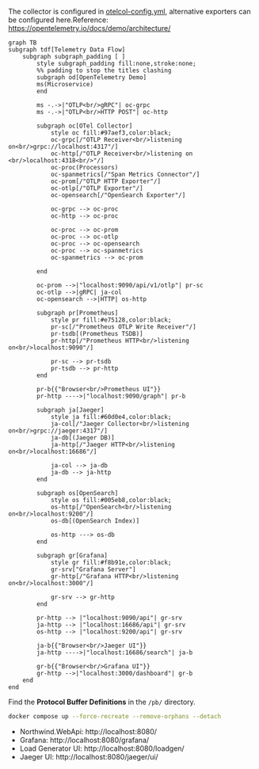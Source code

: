
The collector is configured in
[otelcol-config.yml](https://github.com/open-telemetry/opentelemetry-demo/blob/main/src/otel-collector/otelcol-config.yml),
alternative exporters can be configured here.Reference: https://opentelemetry.io/docs/demo/architecture/

```mermaid
graph TB
subgraph tdf[Telemetry Data Flow]
    subgraph subgraph_padding [ ]
        style subgraph_padding fill:none,stroke:none;
        %% padding to stop the titles clashing
        subgraph od[OpenTelemetry Demo]
        ms(Microservice)
        end

        ms -.->|"OTLP<br/>gRPC"| oc-grpc
        ms -.->|"OTLP<br/>HTTP POST"| oc-http

        subgraph oc[OTel Collector]
            style oc fill:#97aef3,color:black;
            oc-grpc[/"OTLP Receiver<br/>listening on<br/>grpc://localhost:4317"/]
            oc-http[/"OTLP Receiver<br/>listening on <br/>localhost:4318<br/>"/]
            oc-proc(Processors)
            oc-spanmetrics[/"Span Metrics Connector"/]
            oc-prom[/"OTLP HTTP Exporter"/]
            oc-otlp[/"OTLP Exporter"/]
            oc-opensearch[/"OpenSearch Exporter"/]

            oc-grpc --> oc-proc
            oc-http --> oc-proc

            oc-proc --> oc-prom
            oc-proc --> oc-otlp
            oc-proc --> oc-opensearch
            oc-proc --> oc-spanmetrics
            oc-spanmetrics --> oc-prom

        end

        oc-prom -->|"localhost:9090/api/v1/otlp"| pr-sc
        oc-otlp -->|gRPC| ja-col
        oc-opensearch -->|HTTP| os-http

        subgraph pr[Prometheus]
            style pr fill:#e75128,color:black;
            pr-sc[/"Prometheus OTLP Write Receiver"/]
            pr-tsdb[(Prometheus TSDB)]
            pr-http[/"Prometheus HTTP<br/>listening on<br/>localhost:9090"/]

            pr-sc --> pr-tsdb
            pr-tsdb --> pr-http
        end

        pr-b{{"Browser<br/>Prometheus UI"}}
        pr-http ---->|"localhost:9090/graph"| pr-b

        subgraph ja[Jaeger]
            style ja fill:#60d0e4,color:black;
            ja-col[/"Jaeger Collector<br/>listening on<br/>grpc://jaeger:4317"/]
            ja-db[(Jaeger DB)]
            ja-http[/"Jaeger HTTP<br/>listening on<br/>localhost:16686"/]

            ja-col --> ja-db
            ja-db --> ja-http
        end

        subgraph os[OpenSearch]
            style os fill:#005eb8,color:black;
            os-http[/"OpenSearch<br/>listening on<br/>localhost:9200"/]
            os-db[(OpenSearch Index)]

            os-http ---> os-db
        end

        subgraph gr[Grafana]
            style gr fill:#f8b91e,color:black;
            gr-srv["Grafana Server"]
            gr-http[/"Grafana HTTP<br/>listening on<br/>localhost:3000"/]

            gr-srv --> gr-http
        end

        pr-http --> |"localhost:9090/api"| gr-srv
        ja-http --> |"localhost:16686/api"| gr-srv
        os-http --> |"localhost:9200/api"| gr-srv

        ja-b{{"Browser<br/>Jaeger UI"}}
        ja-http ---->|"localhost:16686/search"| ja-b

        gr-b{{"Browser<br/>Grafana UI"}}
        gr-http -->|"localhost:3000/dashboard"| gr-b
    end
end
```

Find the **Protocol Buffer Definitions** in the `/pb/` directory.

```bash
docker compose up --force-recreate --remove-orphans --detach
```
* Northwind.WebApi: http://localhost:8080/
* Grafana: http://localhost:8080/grafana/
* Load Generator UI: http://localhost:8080/loadgen/
* Jaeger UI: http://localhost:8080/jaeger/ui/ 
